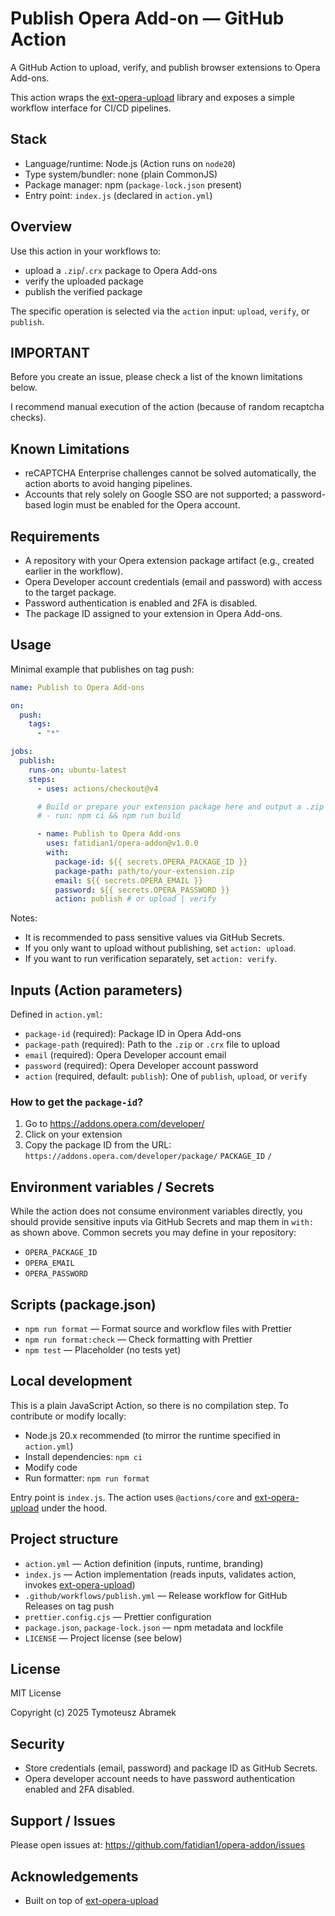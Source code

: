 # Publish Opera Add-on — GitHub Action

A GitHub Action to upload, verify, and publish browser extensions to Opera Add-ons.

This action wraps the [ext-opera-upload](https://github.com/fatidian1/ext-opera-upload/) library and exposes a simple workflow interface for CI/CD pipelines.


## Stack
- Language/runtime: Node.js (Action runs on `node20`)
- Type system/bundler: none (plain CommonJS)
- Package manager: npm (`package-lock.json` present)
- Entry point: `index.js` (declared in `action.yml`)


## Overview
Use this action in your workflows to:
- upload a `.zip`/`.crx` package to Opera Add-ons
- verify the uploaded package
- publish the verified package

The specific operation is selected via the `action` input: `upload`, `verify`, or `publish`.

## IMPORTANT
Before you create an issue, please check a list of the known limitations below.

I recommend manual execution of the action (because of random recaptcha checks).

## Known Limitations
- reCAPTCHA Enterprise challenges cannot be solved automatically, the action aborts to avoid hanging pipelines.
- Accounts that rely solely on Google SSO are not supported; a password-based login must be enabled for the Opera account.

## Requirements
- A repository with your Opera extension package artifact (e.g., created earlier in the workflow).
- Opera Developer account credentials (email and password) with access to the target package.
- Password authentication is enabled and 2FA is disabled.
- The package ID assigned to your extension in Opera Add-ons.


## Usage
Minimal example that publishes on tag push:

```yaml
name: Publish to Opera Add-ons

on:
  push:
    tags:
      - "*"

jobs:
  publish:
    runs-on: ubuntu-latest
    steps:
      - uses: actions/checkout@v4

      # Build or prepare your extension package here and output a .zip
      # - run: npm ci && npm run build

      - name: Publish to Opera Add-ons
        uses: fatidian1/opera-addon@v1.0.0
        with:
          package-id: ${{ secrets.OPERA_PACKAGE_ID }}
          package-path: path/to/your-extension.zip
          email: ${{ secrets.OPERA_EMAIL }}
          password: ${{ secrets.OPERA_PASSWORD }}
          action: publish # or upload | verify
```

Notes:
- It is recommended to pass sensitive values via GitHub Secrets.
- If you only want to upload without publishing, set `action: upload`.
- If you want to run verification separately, set `action: verify`.


## Inputs (Action parameters)
Defined in `action.yml`:

- `package-id` (required): Package ID in Opera Add-ons
- `package-path` (required): Path to the `.zip` or `.crx` file to upload
- `email` (required): Opera Developer account email
- `password` (required): Opera Developer account password
- `action` (required, default: `publish`): One of `publish`, `upload`, or `verify`

### How to get the `package-id`?
1. Go to https://addons.opera.com/developer/
2. Click on your extension
3. Copy the package ID from the URL: `https://addons.opera.com/developer/package/` `PACKAGE_ID` `/`

## Environment variables / Secrets
While the action does not consume environment variables directly, you should provide sensitive inputs via GitHub Secrets and map them in `with:` as shown above. Common secrets you may define in your repository:
- `OPERA_PACKAGE_ID`
- `OPERA_EMAIL`
- `OPERA_PASSWORD`


## Scripts (package.json)
- `npm run format` — Format source and workflow files with Prettier
- `npm run format:check` — Check formatting with Prettier
- `npm test` — Placeholder (no tests yet)


## Local development
This is a plain JavaScript Action, so there is no compilation step. To contribute or modify locally:
- Node.js 20.x recommended (to mirror the runtime specified in `action.yml`)
- Install dependencies: `npm ci`
- Modify code
- Run formatter: `npm run format`

Entry point is `index.js`. The action uses `@actions/core` and [ext-opera-upload](https://github.com/fatidian1/ext-opera-upload/) under the hood.


## Project structure
- `action.yml` — Action definition (inputs, runtime, branding)
- `index.js` — Action implementation (reads inputs, validates action, invokes [ext-opera-upload](https://github.com/fatidian1/ext-opera-upload/))
- `.github/workflows/publish.yml` — Release workflow for GitHub Releases on tag push
- `prettier.config.cjs` — Prettier configuration
- `package.json`, `package-lock.json` — npm metadata and lockfile
- `LICENSE` — Project license (see below)


## License
MIT License

Copyright (c) 2025 Tymoteusz Abramek


## Security
- Store credentials (email, password) and package ID as GitHub Secrets.
- Opera developer account needs to have password authentication enabled and 2FA disabled.


## Support / Issues
Please open issues at: https://github.com/fatidian1/opera-addon/issues


## Acknowledgements
- Built on top of [ext-opera-upload](https://github.com/fatidian1/ext-opera-upload/)
